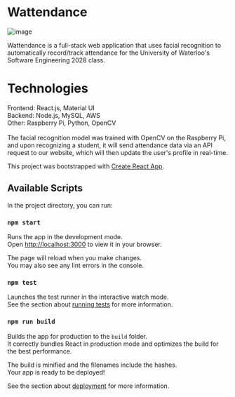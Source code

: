 
# Wattendance
![image](https://github.com/jenniferli8263/wattendance/assets/75101197/4ddd1465-a5cd-4a0e-b7aa-9a22ca6ada5f)

Wattendance is a full-stack web application that uses facial recognition to automatically record/track attendance for the University of Waterloo's Software Engineering 2028 class.

# Technologies
Frontend: React.js, Material UI\
Backend: Node.js, MySQL, AWS\
Other: Raspberry Pi, Python, OpenCV\
\
The facial recognition model was trained with OpenCV on the Raspberry Pi, and upon recognizing a student, it will send attendance data via an API request to our website, which will then update the user's profile in real-time.

This project was bootstrapped with [Create React App](https://github.com/facebook/create-react-app).

## Available Scripts

In the project directory, you can run:

### `npm start`

Runs the app in the development mode.\
Open [http://localhost:3000](http://localhost:3000) to view it in your browser.

The page will reload when you make changes.\
You may also see any lint errors in the console.

### `npm test`

Launches the test runner in the interactive watch mode.\
See the section about [running tests](https://facebook.github.io/create-react-app/docs/running-tests) for more information.

### `npm run build`

Builds the app for production to the `build` folder.\
It correctly bundles React in production mode and optimizes the build for the best performance.

The build is minified and the filenames include the hashes.\
Your app is ready to be deployed!

See the section about [deployment](https://facebook.github.io/create-react-app/docs/deployment) for more information.
